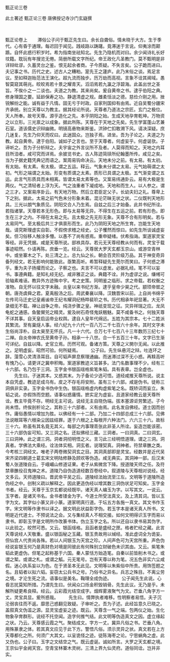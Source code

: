 <!-- { "loadSidebar": true } -->
甄正论三卷


此土著述
甄正论三卷
唐佛授记寺沙门玄嶷撰


　　

甄正论卷上
　　滞俗公子问于甄正先生曰。余长自聋俗。情未晓于大方。生于季代。心有昏于通理。每迟回于闻见。践岐路以踌躇。竟滞迷于言说。仰夷涂而颠踬。自怀此惑行积岁时。希为指南坐祛知北。先生乃隐机而对曰。余少闻诗礼长好坟籍。耽玩有年搜览无倦。简册所载文字所纪。帝王政化凡圣教门。莫不甄明是非详辩纰谬。久蓄灵台之鉴。恨无起余者商。子今质疑。不失言矣。公子跪而进曰。夫记事之书。历代之史。述古人之糟粕。寔先王之蘧庐。此乃末俗之谈。焉足言议。至如释迦贻范法王演化。超九流而独步。历万劫而高视。言象不诠其阃域。愚智莫窥其萌兆。皎皎焉若十景之耀青天。滔滔焉若九瀛之浮碧海。此盖出世之圣旨。不俟仆之一二谈也。夫道之为教。其来尚矣。爰自黄帝之书。逮乎伯阳之典。修身理国之要。延龄保寿之功。静退清虚之规。雌柔恬淡之德。慈俭介刚之用。挫锐解纷之能。诚有益于凡情。固无亏于时政。自家刑国抑有由焉。近自吴蜀分疆宋齐承统。别立天尊以为教主。据其经论所说。天尊者乃道法之宗匠。玄门之极位。天人所奉。故号天尊。源乎造化之先。本乎阴阳之始。生成天地孕育乾坤。万物资之以立形。三光禀之以成象。据此所陈。天尊在于天地之先矣。先生学富蓬山艺兼石室。道该儒史识辩幽微。明镜高悬物来斯鉴。洪钟伫扣敢溯下风。请决深疑。庶几迷复。先生乃仰天而叹曰。此迷固众。岂独子焉。进坐。吾为子论之。夫道之为教。起自黄帝。逮于伯阳。诚如子之言也。至于天尊者。何虚妄乎。何虚诞欤。子谛听之。吾为子分析辩之。夫宇宙之外言议所不及者。人莫得而知之。天地之内耳目所洎者。咸可究而详焉。余披览书史。古人陈迹简牍所纪翰墨所传。咸见之矣。当为子据史籍凭典记而语之。案周易钩命决云。天地未分之前。有太易。有太初。有太始。有太素。有太极。谓之五运。释云。气象未分谓之太易。元气始萌谓之太初。气形之端谓之太始。形变有质谓之太素。质形已具谓之太极。五气渐变谓之五运。此言气形质具而未相离。皆谓太易太素等也。又案易纬通卦云。易有大极是生两仪。气之清轻者上浮为天。气之浊重者下凝成地。天地和而生人。以人参之。谓之三才。又案易序卦云。有天地万物。然后立君臣定父子。长幼夫妇之礼。尊卑上下之别。据此。太易之前气色未分形象未着。混沦茫昧无状之状。二仪既判天地形具。三光以朗气象质见。阴阳交合人乃生焉。自兹之后三才始备。此并书纪所诠。若指诸掌。天尊若本无形色。即与太易等无异。不得生在五运之前。若有形色。即生在三才之内。不得在太易之先。且太极之先无形无象。天尊不合有形明矣。若与太易同气。至太极后共三才俱禀形而生。此乃为阴阳天地之所生育。岂能生天地哉。请究斯理虚实自彰。不假傍求稽之经史。公子戄然而惊曰。如先生所谈诚虚妄矣。但习俗移人触涂多懵。以愚不了尚有惑焉。重申疑绪。伏希指诲。案道家灵宝等经。非无凭据。咸是天尊所说。部袟具存。若元无天尊经教从何而有。灵宝于载事迹昭然。仆请再陈。庶垂一览。经云。天尊居大罗天玄都玉京山。或游空青林中。或坐寨木之下。处三清之上。总九仙之长。朝会百灵阶级万品。其于神变奇异备列经文。若无影响何能致此。亟繁高听。希暂释疑先生莞尔而笑曰。子何惑之滞乎。重为夫子扬攉而论之。子察之也。夫言不可以虚发。必据礼经。笔不可以妄书。事遵典籍。是知礼经无纪。咸非雅正之谈。典籍不诠。并为虚谬之说。缣缃可验轴素难诬。教异外方迹殊中宇。考之史策。同明鉴之临形。求之帝载。若权衡之准物。自无怀以往文字未融。炎皇以来书纪方渐。逮乎皇帝少昊之代。颛顼帝喾之朝。唐尧虞舜之君。夏禹殷汤之后。周武秦襄以降。汉魏晋宋以前。上自尚书绵乎左传司马迁史记皇甫谧帝王纪韦耀洞纪杨晔裴玠之书。历代相承年祀显著。大无不录细无不载。禅让战争之帝。纯浇步骤之皇。神祇变现之征。灾异祥瑞之应。龙凤龟蛇之通感。鱼鳖贙兕之精灵。爰及树石奇怪鬼妖魑魅。莫不咸备书之。何独天尊不详其事。自天皇启运帝业权舆。逮自人皇年代绵远。五姓为其宗本。七十二姓派其繁流。至有巢燧人事。经六纪九十六代一百八万二千七百六十余年。其时文字未生俗尚淳朴。自太昊至无怀氏。凡一十六代。合万七千七百八十三年数历三纪七十二禅。自炎帝神农氏至黄帝子孙。相承一十八世。合一千五百三十年。文字已生渐可详纪。自兹以降。史官立焉。历然可观。备诸方策。天尊之义閴尔无闻。以此推之。足明虚妄。昭然可验。何所疑焉。
　　公子曰。先生纵悬河之辩。吐连环之辞。藻雪心灵清涤耳目。自可韬声屏息察理通幽。而迷滞过深不无小惑。再黩高听有愧乃心。请更详之冀申积晦。案道家教迹义旨甚多。法门名数事理不少。经有三十六部。名乃包于三洞。玉字金书银函瑶格紫笔朱韬。具有表章。岂全虚也。
　　先生曰。子迷其本。又惑其末。为子备论少选可悟。道经咸推天尊所说。说主本自凭虚。教迹足成乌有。皮之不存毛将安附。虽有三十六部。咸是伪书。徒称三洞俱非实录。玉字金书伪中生伪。银函瑶格虚内构虚紫笔之名。既矫词而妄立。朱韬之说。亦假饰而空题。语事似惑庸情。摭实足为虚妄。且道家经教云是天尊所诠。教主毕竟不存。明经无主可说。说经无主自晓伪端。拔本塞源讵劳繁述。子今尚未悟。终俟剖析论之。其称三十六部者。义有由焉。此名发自佛经。道士因而创作。庸俗愚情以增加为胜。以佛经有一十二部。乃加二十四部总成三十六部。见佛法说眼耳等六根染尘因兹结罪。遂于六根之上每根开六种法门。六六三十六。故标三十六。称虽有其名竟无其义。每部之内事理乖张此非圣人所诠。妄造岂能该密。三十六部伪妄可知。又三洞之名。还拟佛经三藏。三洞者。一曰洞真。二曰洞玄。三曰洞神。此之谓三洞。洞者洞彻明悟之义。言习此三经明悟道理。谓之三洞。洞真者。学佛法大乘经。诠法体实相。洞玄者。说理契真。洞神者。符禁章醮之类。今考核三洞经文。唯老子两卷微契洞玄之目。其洞真部即是灵宝。经数并是近代吴宋齐梁四朝道士葛玄宋文明陆修静及顾欢等伪造。咸无典实。其洞神一部。后汉末蜀人张道陵自云。于峨嵋山修道证果。老子从紫微宫下降。授道陵天师之任。及符禁章醮役召鬼神之术。道陵乃自伪造道经数百卷经中。叙道陵与天尊相对说经。经文多云。天师道陵曰。晋武帝平吴之后。道陵经法始流至江左。文明等于道陵所造伪经之中。创制义疏以解释之。因此更造伪经以增其数三洞伪状足可知矣。玉字金书者。经云。天尊于玉京玄都说经既毕。诸天真人编玉为字。以写其文。一说云。玉字者。是诸天书名。金书者镂金为字。今道士所受法真文。及上清其词。皆以玉字为文。其字似小篆又非小篆。道家明真行道。于坛五方各施一真文。其文书作玉字。宋文明等作隶书以译之。据文明此状益彰字伪。若玉字本是诸天真人所书。文明是近代道士。不预说法之会。又与集经真人不相交接。如何文明得识玉字而易以隶书。即彰玉字是文明所作改篆书体。伪立玉字之名。所以还自以隶书易其伪字。以此验之。皎然可悉。又云。银函瑶格。且函者是盛经之匣。格者贮经之藏。此言天尊说经人天敬重。盛以银函秘之玉藏。银玉贵故用以缄经。准此虚词全为诡妄。但仙宫人代贵尚各殊。若以人间银玉为天宫之珍。人间声色可为天宫所重。声色伪经说妄银玉何乃是真财色对境是同彼此有何殊别立财破色未识其由。又云。紫笔朱韬此更虚伪。但笔之起称基于六国。秦人蒙恬方始造笔。自秦以前皆削木书之。或谓之椠。或谓之札。或谓之觚。元无笔号。岂有天尊以称为笔。况五色非实六尘咸假。迷心执系妄以为色。在于贤圣本无此见。文明等以朱紫俗中所贵。用饰签题之名。且韬者以拟六韬。妄窃太公兵书之号。乃俗书之异名。兵志之殊目。不离尘劳之境。才沦生死之流。语事似是美名。鞠理全成伪迹。
　　公子闻先生此说。心昏志扰莫知所措。乃谓先生曰。伏闻众口烁金积毁销骨。先生此议。无乃是乎。未解所疑更希良释。经云。云彩霞光结空成字。烟辉雾液聚气为文。芒垂八角字方一丈。灵宝具显。爰所惑哉。
　　先生曰。情弊执者难移。性明察者易悟。夫子沉沦弱丧往而不返。靡思己惑翻见致疑。子审听之。吾为子述。此经旨意久已晓之。盖叙真文伪滥之源。显灵宝虚妄之迹。既云。天尊含一气之端。包两仪之始。生化物象孕育群形。说经不托空闻。造字何推气结。此文明等伪造真文之因。虚立缘起之状。乃云。天尊感云霞之气。聚结成文。字方一丈。冀异凡俗之书。芒垂八角。用殊篆隶之体。若其真文应见于此下方。警悟凡俗。须示灵异之状。真文若在上方天尊都化之所。何须广大其文。以呈诡怪之迹。徒陈海枣之论。宁思蜗角之虚。此又伪也。公子曰。玉字之文结空之气。既云虚诞。诚如所言。大罗之天玄都之境。王京仙宇金阙天宫。空青宝林寨木灵树。三清上界九仙灵府。道俗同诠。岂并非实。
